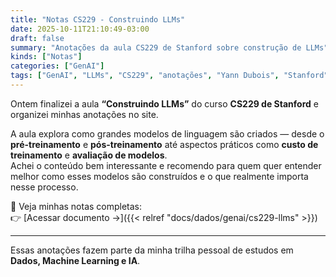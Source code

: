 ```yaml
---
title: "Notas CS229 - Construindo LLMs"
date: 2025-10-11T21:10:49-03:00
draft: false
summary: "Anotações da aula CS229 de Stanford sobre construção de LLMs"
kinds: ["Notas"]
categories: ["GenAI"]
tags: ["GenAI", "LLMs", "CS229", "anotações", "Yann Dubois", "Stanford"]
---
```


Ontem finalizei a aula **“Construindo LLMs”** do curso **CS229 de Stanford** e organizei minhas anotações no site.

A aula explora como grandes modelos de linguagem são criados — desde o **pré-treinamento** e **pós-treinamento** até aspectos práticos como **custo de treinamento** e **avaliação de modelos**.  
Achei o conteúdo bem interessante e recomendo para quem quer entender melhor como esses modelos são construídos e o que realmente importa nesse processo.

📘 Veja minhas notas completas:  
👉 [Acessar documento →]({{< relref "docs/dados/genai/cs229-llms" >}})


---

Essas anotações fazem parte da minha trilha pessoal de estudos em **Dados, Machine Learning e IA**.